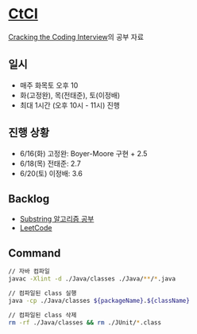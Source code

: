 # [CtCI](https://github.com/careercup/CtCI-6th-Edition)

[Cracking the Coding Interview](http://www.yes24.com/Product/Goods/44305533)의 공부 자료

## 일시

- 매주 화목토 오후 10
- 화(고정완), 목(전태준), 토(이정배)
- 최대 1시간 (오후 10시 - 11시) 진행

## 진행 상황

- 6/16(화) 고정완: Boyer-Moore 구현 + 2.5
- 6/18(목) 전태준: 2.7
- 6/20(토) 이정배: 3.6

## Backlog

- [Substring 알고리즘 공부](http://1ambda.github.io/algorithm/algorithm-part2-4/)
- [LeetCode](https://leetcode.com/explore/featured/card/top-interview-questions-easy)

## Command

```sh
// 자바 컴파일
javac -Xlint -d ./Java/classes ./Java/**/*.java

// 컴파일된 class 실행
java -cp ./Java/classes ${packageName}.${className}

// 컴파일된 class 삭제
rm -rf ./Java/classes && rm ./JUnit/*.class
```
